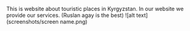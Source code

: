 This is website about touristic places in Kyrgyzstan. In our website we provide our services. (Ruslan agay is the best)
![alt text](screenshots/screen name.png)
